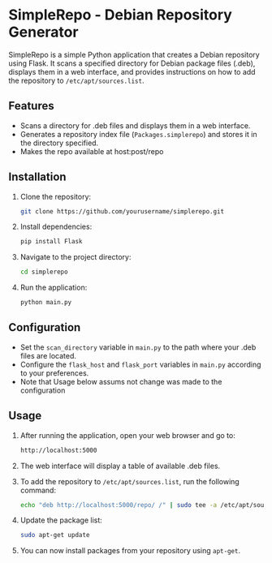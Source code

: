 # SimpleRepo - Debian Repository Generator

SimpleRepo is a simple Python application that creates a Debian repository using Flask. It scans a specified directory for Debian package files (.deb), displays them in a web interface, and provides instructions on how to add the repository to `/etc/apt/sources.list`.

## Features

- Scans a directory for .deb files and displays them in a web interface.
- Generates a repository index file (`Packages.simplerepo`) and stores it in the directory specified.
- Makes the repo available at host:post/repo

## Installation

1. Clone the repository:

   ```bash
   git clone https://github.com/yourusername/simplerepo.git
   ```

2. Install dependencies:

   ```bash
   pip install Flask
   ```

3. Navigate to the project directory:

   ```bash
   cd simplerepo
   ```

4. Run the application:

   ```bash
   python main.py
   ```

## Configuration

- Set the `scan_directory` variable in `main.py` to the path where your .deb files are located.
- Configure the `flask_host` and `flask_port` variables in `main.py` according to your preferences.
- Note that Usage below assums not change was made to the configuration

## Usage

1. After running the application, open your web browser and go to:

   ```bash
   http://localhost:5000
   ```

2. The web interface will display a table of available .deb files.

3. To add the repository to `/etc/apt/sources.list`, run the following command:

   ```bash
   echo "deb http://localhost:5000/repo/ /" | sudo tee -a /etc/apt/sources.list
   ```


4. Update the package list:

   ```bash
   sudo apt-get update
   ```

5. You can now install packages from your repository using `apt-get`.

